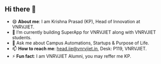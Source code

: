 ## Hi there 👋
- 😄 **About me**: I am Krishna Prasad (KP), Head of Innovation at VNRVJIET.
- 🌱 I’m currently building SuperApp for VNRVJIET along with VNRVJIET students.
- 💬 Ask me about Campus Automations, Startups & Purpose of Life.
- 📫 **How to reach me**: head.iie@vnrvjiet.in, Desk: P119, VNRVJIET.
- ⚡ **Fun fact**: I am VNRVJIET Alumni, you may reffer me KP. 

<!--
**head-iie-vnr/head-iie-vnr** is a ✨ _special_ ✨ repository because its `README.md` (this file) appears on your GitHub profile.

Here are some ideas to get you started:

- 🔭 I’m currently working on ...
- 🌱 I’m currently learning ...
- 👯 I’m looking to collaborate on ...
- 🤔 I’m looking for help with ...
- 💬 Ask me about ...
- 📫 How to reach me: ...
- 😄 Pronouns: ...
- ⚡ Fun fact: ...
-->

